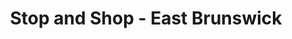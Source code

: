 ---
title: "Stop and Shop - East Brunswick"
url: /east-brunswick/stop-and-shop-east-brunswick/
shop: supermarket
---